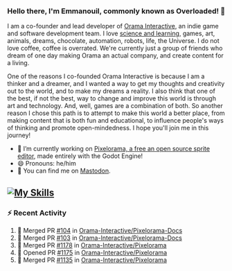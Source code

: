 ### Hello there, I'm Emmanouil, commonly known as Overloaded! 👋
I am a co-founder and lead developer of [Orama Interactive](https://www.oramainteractive.com/), an indie game and software development team. I love [science and learning](https://github.com/OverloadedOrama/KnowledgeBase), games, art, animals, dreams, chocolate, automation, robots, life, the Universe. I do not love coffee, coffee is overrated. We're currently just a group of friends who dream of one day making Orama an actual company, and create content for a living.

One of the reasons I co-founded Orama Interactive is because I am a thinker and a dreamer, and I wanted a way to get my thoughts and creativity out to the world, and to make my dreams a reality. I also think that one of the best, if not the best, way to change and improve this world is through art and technology. And, well, games are a combination of both. So another reason I chose this path is to attempt to make this world a better place, from making content that is both fun and educational, to influence people's ways of thinking and promote open-mindedness. I hope you'll join me in this journey!

- 🔭 I’m currently working on [Pixelorama, a free an open source sprite editor](https://github.com/Orama-Interactive/Pixelorama), made entirely with the Godot Engine!
- 😄 Pronouns: he/him
- 🐘 You can find me on <a rel="me" href="https://mastodon.social/@Overloaded">Mastodon</a>.

[![My Skills](https://skillicons.dev/icons?i=godot,py,cpp,cs,git,linux,html)](https://skillicons.dev)
---

### :zap: Recent Activity

<!--START_SECTION:activity-->
1. 🎉 Merged PR [#104](https://github.com/Orama-Interactive/Pixelorama-Docs/pull/104) in [Orama-Interactive/Pixelorama-Docs](https://github.com/Orama-Interactive/Pixelorama-Docs)
2. 🎉 Merged PR [#103](https://github.com/Orama-Interactive/Pixelorama-Docs/pull/103) in [Orama-Interactive/Pixelorama-Docs](https://github.com/Orama-Interactive/Pixelorama-Docs)
3. 🎉 Merged PR [#1178](https://github.com/Orama-Interactive/Pixelorama/pull/1178) in [Orama-Interactive/Pixelorama](https://github.com/Orama-Interactive/Pixelorama)
4. 💪 Opened PR [#1175](https://github.com/Orama-Interactive/Pixelorama/pull/1175) in [Orama-Interactive/Pixelorama](https://github.com/Orama-Interactive/Pixelorama)
5. 🎉 Merged PR [#1135](https://github.com/Orama-Interactive/Pixelorama/pull/1135) in [Orama-Interactive/Pixelorama](https://github.com/Orama-Interactive/Pixelorama)
<!--END_SECTION:activity-->

<!--
**OverloadedOrama/OverloadedOrama** is a ✨ _special_ ✨ repository because its `README.md` (this file) appears on your GitHub profile.

Here are some ideas to get you started:

- 👯 I’m looking to collaborate on ...
- 🤔 I’m looking for help with ...
- 💬 Ask me about ...
- 📫 How to reach me: ...
- ⚡ Fun fact: ...
-->
